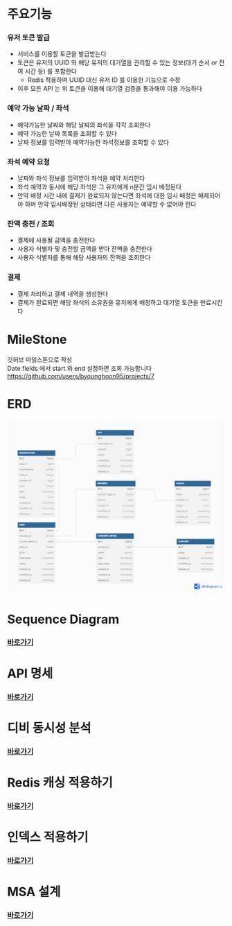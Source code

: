 # 주요기능
### 유저 토큰 발급
- 서비스를 이용할 토큰을 발급받는다
- 토큰은 유저의 UUID 와 해당 유저의 대기열을 관리할 수 있는 정보(대기 순서 or 잔여 시간 등) 를 포함한다
    - Redis 적용하며  UUID 대신 유저 ID 를 이용한 기능으로 수정
- 이후 모든 API 는 위 토큰을 이용해 대기열 검증을 통과해야 이용 가능하다

### 예약 가능 날짜 / 좌석
- 예약가능한 날짜와 해당 날짜의 좌석을 각각 조회한다
- 예약 가능한 날짜 목록을 조회할 수 있다
- 날짜 정보를 입력받아 예약가능한 좌석정보를 조회할 수 있다

### 좌석 예약 요청
- 날짜와 좌석 정보를 입력받아 좌석을 예약 처리한다
- 좌석 예약과 동시에 해당 좌석은 그 유저에게 n분간 임시 배정된다
- 만약 배정 시간 내에 결제가 완료되지 않는다면 좌석에 대한 임시 배정은 해제되어야 하며 만약 임시배정된 상태라면 다른 사용자는 예약할 수 없어야 한다

### 잔액 충전 / 조회
- 결제에 사용될 금액을 충전한다
- 사용자 식별자 및 충전할 금액을 받아 잔액을 충전한다
- 사용자 식별자를 통해 해당 사용자의 잔액을 조회한다

### 결제
- 결제 처리하고 결제 내역을 생성한다
- 결제가 완료되면 해당 좌석의 소유권을 유저에게 배정하고 대기열 토큰을 만료시킨다

# MileStone
깃허브 마일스톤으로 작성<br>
Date fields 에서 start 와 end 설정하면 조회 가능합니다<br>
https://github.com/users/byounghoon95/projects/7

# ERD
![ERDv1.png](src%2Fmain%2Fresources%2Fdocs%2FERDv1.png)

# Sequence Diagram
### [바로가기](https://github.com/byounghoon95/concert-ticketing/tree/master/src/main/resources/docs/sequence.md)

# API 명세
### [바로가기](https://github.com/byounghoon95/concert-ticketing/tree/master/src/main/resources/docs/api-docs.md)

# 디비 동시성 분석
### [바로가기](https://github.com/byounghoon95/concert-ticketing/tree/master/src/main/resources/docs/lock.md)

# Redis 캐싱 적용하기
### [바로가기](https://github.com/byounghoon95/concert-ticketing/tree/master/src/main/resources/docs/cache.md)

# 인덱스 적용하기
### [바로가기](https://github.com/byounghoon95/concert-ticketing/tree/master/src/main/resources/docs/index.md)

# MSA 설계
### [바로가기](https://github.com/byounghoon95/concert-ticketing/tree/master/src/main/resources/docs/msa.md)

